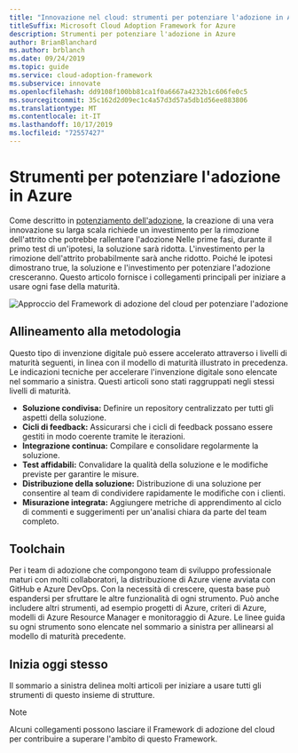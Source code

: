 ```yaml
---
title: "Innovazione nel cloud: strumenti per potenziare l'adozione in Azure"
titleSuffix: Microsoft Cloud Adoption Framework for Azure
description: Strumenti per potenziare l'adozione in Azure
author: BrianBlanchard
ms.author: brblanch
ms.date: 09/24/2019
ms.topic: guide
ms.service: cloud-adoption-framework
ms.subservice: innovate
ms.openlocfilehash: dd9108f100bb81ca1f0a6667a4232b1c606fe0c5
ms.sourcegitcommit: 35c162d2d09ec1c4a57d3d57a5db1d56ee883806
ms.translationtype: MT
ms.contentlocale: it-IT
ms.lasthandoff: 10/17/2019
ms.locfileid: "72557427"
---
```

# <a name="tools-to-empower-adoption-in-azure"></a>Strumenti per potenziare l'adozione in Azure

Come descritto in [potenziamento dell'adozione](../considerations/ci-cd.md), la creazione di una vera innovazione su larga scala richiede un investimento per la rimozione dell'attrito che potrebbe rallentare l'adozione Nelle prime fasi, durante il primo test di un'ipotesi, la soluzione sarà ridotta. L'investimento per la rimozione dell'attrito probabilmente sarà anche ridotto. Poiché le ipotesi dimostrano true, la soluzione e l'investimento per potenziare l'adozione cresceranno. Questo articolo fornisce i collegamenti principali per iniziare a usare ogni fase della maturità.

![Approccio del Framework di adozione del cloud per potenziare l'adozione](../../_images/innovate/empower-adoption-maturity.png)

## <a name="alignment-to-the-methodology"></a>Allineamento alla metodologia

Questo tipo di invenzione digitale può essere accelerato attraverso i livelli di maturità seguenti, in linea con il modello di maturità illustrato in precedenza. Le indicazioni tecniche per accelerare l'invenzione digitale sono elencate nel sommario a sinistra. Questi articoli sono stati raggruppati negli stessi livelli di maturità.

- **Soluzione condivisa:** Definire un repository centralizzato per tutti gli aspetti della soluzione.
- **Cicli di feedback:** Assicurarsi che i cicli di feedback possano essere gestiti in modo coerente tramite le iterazioni.
- **Integrazione continua:** Compilare e consolidare regolarmente la soluzione.
- **Test affidabili:** Convalidare la qualità della soluzione e le modifiche previste per garantire le misure.
- **Distribuzione della soluzione:** Distribuzione di una soluzione per consentire al team di condividere rapidamente le modifiche con i clienti.
- **Misurazione integrata:** Aggiungere metriche di apprendimento al ciclo di commenti e suggerimenti per un'analisi chiara da parte del team completo.

## <a name="toolchain"></a>Toolchain

Per i team di adozione che compongono team di sviluppo professionale maturi con molti collaboratori, la distribuzione di Azure viene avviata con GitHub e Azure DevOps. Con la necessità di crescere, questa base può espandersi per sfruttare le altre funzionalità di ogni strumento. Può anche includere altri strumenti, ad esempio progetti di Azure, criteri di Azure, modelli di Azure Resource Manager e monitoraggio di Azure. Le linee guida su ogni strumento sono elencate nel sommario a sinistra per allinearsi al modello di maturità precedente.

## <a name="get-started"></a>Inizia oggi stesso

Il sommario a sinistra delinea molti articoli per iniziare a usare tutti gli strumenti di questo insieme di strutture.

> [!NOTE]
> Alcuni collegamenti possono lasciare il Framework di adozione del cloud per contribuire a superare l'ambito di questo Framework.
